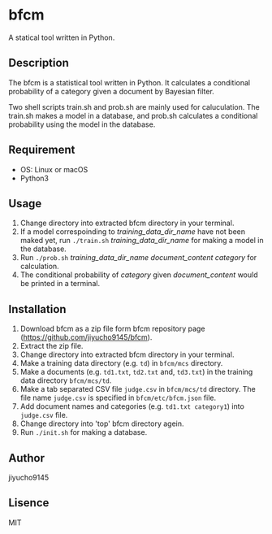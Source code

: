 # bfcm

A statical tool written in Python.

## Description

The bfcm is a statistical tool written in Python. 
It calculates a conditional probability of a category given a document by Bayesian filter.

Two shell scripts train.sh and prob.sh are mainly used for caluculation. 
The train.sh makes a model in a database, and prob.sh calculates a conditional probability using the model in the database.

## Requirement

- OS: Linux or macOS
- Python3

## Usage

1. Change directory into extracted bfcm directory in your terminal.
2. If a model correspoinding to *training_data_dir_name* have not been maked yet, 
run `./train.sh` *training_data_dir_name* for making a model in the database.
3. Run `./prob.sh` *training_data_dir_name* *document_content* *category* for calculation.
4. The conditional probability of *category* given *document_content* would be printed in a terminal.

## Installation

1. Download bfcm as a zip file form bfcm repository page (https://github.com/jiyucho9145/bfcm).
2. Extract the zip file.
3. Change directory into extracted bfcm directory in your terminal.
4. Make a training data directory (e.g. `td`) in `bfcm/mcs` directory.
5. Make a documents (e.g. `td1.txt`, `td2.txt` and, `td3.txt`) in the training data directory `bfcm/mcs/td`.
6. Make a tab separated CSV file `judge.csv` in `bfcm/mcs/td` directory. The file name `judge.csv` is specified in `bfcm/etc/bfcm.json` file.
7. Add document names and categories (e.g. `td1.txt	category1`) into `judge.csv` file.
8. Change directory into 'top' bfcm directory agein.
9. Run `./init.sh` for making a database.

## Author
jiyucho9145

## Lisence
MIT
